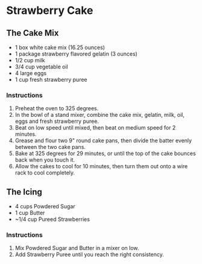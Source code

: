 # Strawberry Cake

## The Cake Mix

- 1 box white cake mix (16.25 ounces)
- 1 package strawberry flavored gelatin (3 ounces)
- 1/2 cup milk
- 3/4 cup vegetable oil
- 4 large eggs
- 1 cup fresh strawberry puree

### Instructions

1. Preheat the oven to 325 degrees.
2. In the bowl of a stand mixer, combine the cake mix, gelatin, milk, oil, eggs and fresh strawberry puree.
3. Beat on low speed until mixed, then beat on medium speed for 2 minutes.
4. Grease and flour two 9" round cake pans, then divide the batter evenly between the two cake pans.
5. Bake at 325 degrees for 29 minutes, or until the top of the cake bounces back when you touch it.
6. Allow the cakes to cool for 10 minutes, then turn them out onto a wire rack to cool completely.

## The Icing

- 4 cups Powdered Sugar
- 1 cup Butter
- ~1/4 cup Pureed Strawberries

### Instructions

1. Mix Powdered Sugar and Butter in a mixer on low.
2. Add Strawberry Puree until you reach the right consistency.
